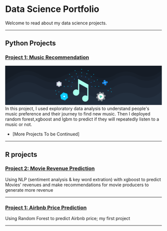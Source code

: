 # Data Science Portfolio
Welcome to read about my data science projects.

---
## Python Projects

### [Project 1: Music Recommendation](https://github.com/yutinggong/PythonProjectMusicRecommendation/blob/master/music%20recommendation%20project%20(Three%20Models).ipynb/)
<img src="images/music.png?raw=true"/>
In this project, I used exploratory data analysis to understand people's music preference and their journey to find new music. Then I deployed random forest,xgboost and lgbm to predict if they will repeatedly listen to a music or not.

- [More Projects To be Continued]

---


## R projects
### [Project 2: Movie Revenue Prediction](/MovieProject)
Using NLP (sentiment analysis & key word extration) with xgboost to predict Movies' revenues and make recommendations for movie producers to generate more revenue

---

### [Project 1: Airbnb Price Prediction](http://rpubs.com/YTCAT/444778/)
Using Random Forest to predict Airbnb price; my first project

---
